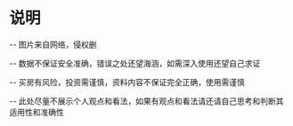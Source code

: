 # 说明
-- 图片来自网络，侵权删

-- 数据不保证安全准确，错误之处还望海涵，如需深入使用还望自己求证

-- 买房有风险，投资需谨慎，资料内容不保证完全正确，使用需谨慎

-- 此处尽量不展示个人观点和看法，如果有观点和看法请还请自己思考和判断其适用性和准确性


 
